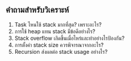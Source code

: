 ## คำถามสำหรับวิเคราะห์

1. Task ไหนใช้ stack มากที่สุด? เพราะอะไร?
2. การใช้ heap แทน stack มีข้อดีอย่างไร?
3. Stack overflow เกิดขึ้นเมื่อไหร่และทำอย่างไรป้องกัน?
4. การตั้งค่า stack size ควรพิจารณาจากอะไร?
5. Recursion ส่งผลต่อ stack usage อย่างไร?